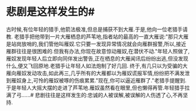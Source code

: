 # 悲剧是这样发生的#
古时候,有位年轻的猎手,他箭法极准,但总是捕获不到大雁.于是,他向一位老猎手请教.
老猎手把他带到一片大雁栖息的芦苇地,指者站的最高的一直大雁说:"那只大雁是站岗放哨的,我们管他叫雁奴.它只要一发现异常情况就会向雁群报警,所以,接近雁群往往是很困难的.但我有办法,你现在故意惊动雁奴,在潜伏不动."年轻人照做了,雁奴发现年轻人后立即向同伴发出警告,正在栖息的大雁闻讯后纷纷出逃,但没发现什么,便又飞回原地.老猎手让年轻人如法炮制了好几回.
终于,有几只以为受骗的大雁向雁奴发动攻击,如此再三,几乎所有的大雁都以为雁奴谎报军情,纷纷把不满发泄到雁奴身上,可怜的雁奴被啄的伤痕累累."现在,你可以逼近雁群了."老猎手提醒到.于是年轻人大摇大摆的走进了芦苇地.雁奴虽然看在眼里,但也懒得再管.年轻猎手拉满了弓......# 悲剧往往是这样发生的:忠诚的人被误解,被误解的人伤透了心,不再坚持.
 
